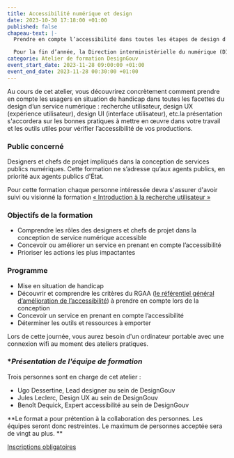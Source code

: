 ```yaml
---
title: Accessibilité numérique et design
date: 2023-10-30 17:18:00 +01:00
published: false
chapeau-text: |-
  Prendre en compte l’accessibilité dans toutes les étapes de design d’un service numérique.

  Pour la fin d’année, la Direction interministérielle du numérique (DINUM) a conçu un programme de 5 ateliers de formation pour vous aider à améliorer les services publics en ligne.
categorie: Atelier de formation DesignGouv
event_start_date: 2023-11-28 09:00:00 +01:00
event_end_date: 2023-11-28 00:30:00 +01:00
---
```


Au cours de cet atelier, vous découvrirez concrètement comment prendre en compte les usagers en situation de handicap dans toutes les facettes du design d’un service numérique : recherche utilisateur, design UX (expérience utilisateur), design UI (interface utilisateur), etc.la présentation s'accordera sur les bonnes pratiques à mettre en œuvre dans votre travail et les outils utiles pour vérifier l’accessibilité de vos productions.

### **Public concerné**
Designers et chefs de projet impliqués dans la conception de services publics numériques. Cette formation ne s’adresse qu’aux agents publics, en priorité aux agents publics d'État.

Pour cette formation chaque personne intéressée devra s'assurer d'avoir suivi ou visionné la formation [« Introduction à la recherche utilisateur »](https://design.numerique.gouv.fr/formations/recherche-utilisateur/introduction-recherche-utilisateur/)

### **Objectifs de la formation** 
* Comprendre les rôles des designers et chefs de projet dans la conception de service numérique accessible
* Concevoir ou améliorer un service en prenant en compte l’accessibilité
* Prioriser les actions les plus impactantes

### **Programme**
* Mise en situation de handicap
* Découvrir et comprendre les critères du RGAA ([le référentiel général d’amélioration de l’accessibilité](https://accessibilite.numerique.gouv.fr/)) à prendre en compte lors de la conception
* Concevoir un service en prenant en compte l’accessibilité
* Déterminer les outils et ressources à emporter

Lors de cette journée, vous aurez besoin d'un ordinateur portable avec une connexion wifi au moment des ateliers pratiques.

### **Présentation de l'équipe de formation*

Trois personnes sont en charge de cet atelier :
* Ugo Dessertine, Lead designer au sein de DesignGouv
* Jules Leclerc, Design UX au sein de DesignGouv
* Benoît Dequick, Expert accessibilité au sein de DesignGouv


**Le format a pour prétention à la collaboration des personnes. Les équipes seront donc restreintes. Le maximum de personnes acceptée sera de vingt au plus. **

<div class="lien-important"><p><a href="https://design.numerique.gouv.fr/formations/accessibilite/atelier-accessibilite-designer/">Inscriptions obligatoires</a></p></div>